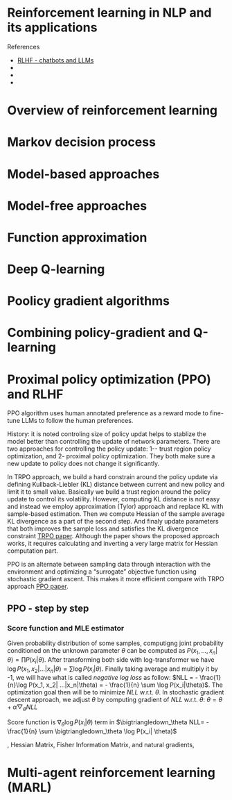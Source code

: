 <h1>Reinforcement learning in NLP and its applications</h1>

References
- [RLHF - chatbots and LLMs](https://learning.oreilly.com/library/view/deep-reinforcement-learning/9798868802737/)
- []()
- []()
- []()

# Overview of reinforcement learning 

# Markov decision process

# Model-based approaches

# Model-free approaches

# Function approximation

# Deep Q-learning


# Poolicy gradient algorithms

# Combining policy-gradient and Q-learning

# Proximal policy optimization (PPO) and RLHF

PPO algorithm uses human annotated preference as a reward mode to fine-tune LLMs to follow the human preferences. 

History: it is noted controling size of policy updat helps to stablize the model better than controlling the update of network parameters. There are two approaches for controlling the policy update: 1-- trust region policy optimization, and 2- proximal policy optimization. They both make sure a new update to policy does not change it significantly. 

In TRPO approach, we build a hard constrain around the policy update via defining Kullback-Liebler (KL) distance between current and new policy and limit it to small value. Basically we build a trust region around the policy update to control its volatility. However, computing KL distance is not easy and instead we employ approximation (Tylor) approach and replace KL with sample-based estimation. Then we compute Hessian of the sample average KL divergence as a part of the second step. And finaly update parameters that both improves the sample loss and satisfies the KL divergence constraint [TRPO paper](https://arxiv.org/pdf/1502.05477). Although the paper shows the proposed approach works, it requires calculating and inverting a very large matrix for Hessian computation part.

PPO is an alternate between sampling data through interaction with the environment and optimizing a “surrogate” objective function using stochastic gradient ascent. This makes it more efficient compare with TRPO approach [PPO paper](). 

## PPO - step by step

### Score function and MLE estimator
Given probability distribution of some samples, computigng joint probability conditioned on the unknown parameter $\theta$ can be computed as $P(x_1, ..., x_n|\theta) = \prod P(x_i|\theta)$. After transforming both side with log-transformer we have $\log P(x_1, x_2| ...|x_n|\theta) = \sum \log P(x_i|\theta)$. Finally taking average and multiply it by -1, we will have what is called _negative log loss_ as follow: $NLL = - \frac{1}{n\}\log P(x_1, x_2| ...|x_n|\theta) =  - \frac{1}{n} \sum \log P(x_i|\theta)$. The optimization goal then will be to minimize $NLL$ w.r.t. $\theta$. In stochastic gradient descent approach, we adjust $\theta$ by computing gradient of $NLL$ w.r.t. $\theta$: $\theta = \theta + \alpha \bigtriangledown_\theta NLL$ 

Score function is $\nabla_\theta \log P(x_i| \theta)$ term in $\bigtriangledown_\theta NLL= - \frac{1}{n} \sum \bigtriangledown_\theta \log P(x_i| \theta)$


, Hessian Matrix, Fisher Information Matrix, and natural gradients,


# Multi-agent reinforcement learning (MARL)

# 
